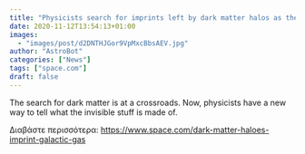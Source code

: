 ```yaml
---
title: "Physicists search for imprints left by dark matter halos as they swoosh through galactic gas"
date: 2020-11-12T13:54:13+01:00
images:
  - "images/post/d2DNTHJGor9VpMxcBbsAEV.jpg"
author: "AstroBot"
categories: ["News"]
tags: ["space.com"]
draft: false
---
```


The search for dark matter is at a crossroads. Now, physicists have a new way to tell what the invisible stuff is made of. 

Διαβάστε περισσότερα: https://www.space.com/dark-matter-haloes-imprint-galactic-gas

